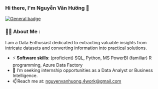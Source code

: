 <!--<h1 align="center">
Hi there, I'm Nguyễn Văn Hướng 👋
</h1>-->
### Hi there, I'm Nguyễn Văn Hướng 👋
[![General badge](https://img.shields.io/badge/LinkedIn-0077B5?style=for-the-badge&logo=linkedin&logoColor=white)](https://www.linkedin.com/in/hiiamhuong/)
### :man_technologist: About Me :
I am a Data Enthusiast dedicated to extracting valuable insights from intricate datasets and converting information into practical solutions.

- ⚡ **Software skills**: (proficient) SQL, Python, MS PowerBI (familiar) R programming, Azure Data Factory
- 🔭 I’m seeking internship opportunities as a Data Analyst or Business Intelligence.
- :mailbox:Reach me at: nguyenvanhuong.4work@gmail.com

<!--
<h2> 🚀 &nbsp;Some Tools I Have Used and Learned</h2>
<p align="left">
<img src="https://cdn.jsdelivr.net/gh/devicons/devicon/icons/microsoftsqlserver/microsoftsqlserver-plain-wordmark.svg" alt="vscode" width="45" height="45"/>
<img src="https://cdn.jsdelivr.net/gh/devicons/devicon/icons/python/python-original-wordmark.svg" alt="bash" width="45" height="45"/>
<img src="https://cdn.jsdelivr.net/gh/devicons/devicon/icons/php/php-original.svg" alt="php" width="45" height="45"/>
</p>-->
<!--
**HiIAmHuong/HiIAmHuong** is a ✨ _special_ ✨ repository because its `README.md` (this file) appears on your GitHub profile.

Here are some ideas to get you started:

- 🔭 I’m currently working on ...
- 🌱 I’m currently learning ...
- 👯 I’m looking to collaborate on ...
- 🤔 I’m looking for help with ...
- 💬 Ask me about ...
- 📫 How to reach me: ...
- 😄 Pronouns: ...
- ⚡ Fun fact: ...
-->
